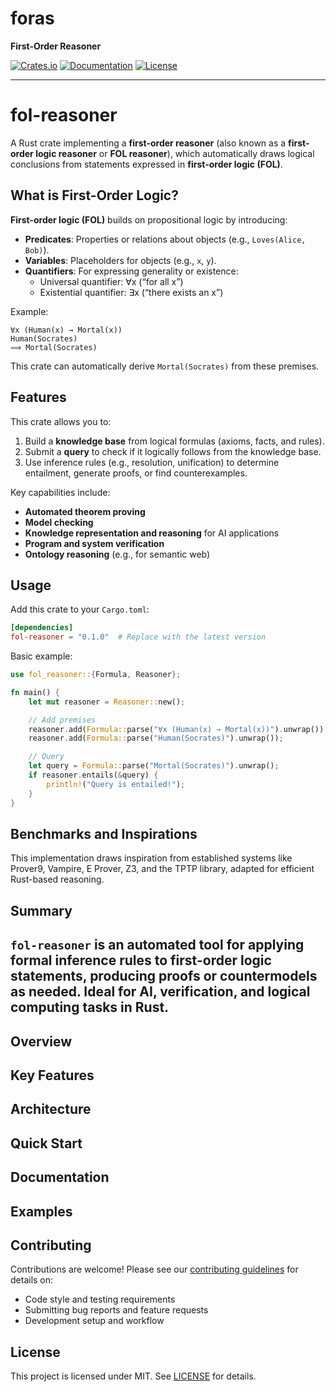 # foras

**First-Order Reasoner**

[![Crates.io](https://img.shields.io/crates/v/foras.svg)](https://crates.io/crates/foras)
[![Documentation](https://docs.rs/foras/badge.svg)](https://docs.rs/foras)
[![License](https://img.shields.io/badge/license-MIT%2FUnlicense-blue.svg)](https://github.com/cryptopatrick/foras)

-------------------------------------------------------------------------------
# fol-reasoner

A Rust crate implementing a **first-order reasoner** (also known as a **first-order logic reasoner** or **FOL reasoner**), which automatically draws logical conclusions from statements expressed in **first-order logic (FOL)**.

## What is First-Order Logic?

**First-order logic (FOL)** builds on propositional logic by introducing:

- **Predicates**: Properties or relations about objects (e.g., `Loves(Alice, Bob)`).
- **Variables**: Placeholders for objects (e.g., `x`, `y`).
- **Quantifiers**: For expressing generality or existence:
  - Universal quantifier: ∀x (“for all x”)
  - Existential quantifier: ∃x (“there exists an x”)

Example:
```
∀x (Human(x) → Mortal(x))
Human(Socrates)
⟹ Mortal(Socrates)
```
This crate can automatically derive `Mortal(Socrates)` from these premises.

## Features

This crate allows you to:
1. Build a **knowledge base** from logical formulas (axioms, facts, and rules).
2. Submit a **query** to check if it logically follows from the knowledge base.
3. Use inference rules (e.g., resolution, unification) to determine entailment, generate proofs, or find counterexamples.

Key capabilities include:
- **Automated theorem proving**
- **Model checking**
- **Knowledge representation and reasoning** for AI applications
- **Program and system verification**
- **Ontology reasoning** (e.g., for semantic web)

## Usage

Add this crate to your `Cargo.toml`:
```toml
[dependencies]
fol-reasoner = "0.1.0"  # Replace with the latest version
```

Basic example:
```rust
use fol_reasoner::{Formula, Reasoner};

fn main() {
    let mut reasoner = Reasoner::new();

    // Add premises
    reasoner.add(Formula::parse("∀x (Human(x) → Mortal(x))").unwrap());
    reasoner.add(Formula::parse("Human(Socrates)").unwrap());

    // Query
    let query = Formula::parse("Mortal(Socrates)").unwrap();
    if reasoner.entails(&query) {
        println!("Query is entailed!");
    }
}
```

## Benchmarks and Inspirations

This implementation draws inspiration from established systems like Prover9, Vampire, E Prover, Z3, and the TPTP library, adapted for efficient Rust-based reasoning.

## Summary

`fol-reasoner` is an automated tool for applying formal inference rules to first-order logic statements, producing proofs or countermodels as needed. Ideal for AI, verification, and logical computing tasks in Rust.
-------------------------------------------------------------------------------










## Overview

## Key Features

## Architecture

## Quick Start

## Documentation

## Examples

## Contributing
Contributions are welcome! 
Please see our [contributing guidelines](CONTRIBUTING.md) for details on:
- Code style and testing requirements
- Submitting bug reports and feature requests
- Development setup and workflow

## License
This project is licensed under MIT. See [LICENSE](LICENSE) for details.

